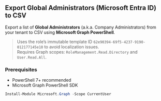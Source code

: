 ## Export Global Administrators (Microsoft Entra ID) to CSV

Export a list of **Global Administrators** (a.k.a. Company Administrators) from your tenant to CSV using **Microsoft Graph PowerShell**.

> Uses the role’s immutable template ID `62e90394-69f5-4237-9190-012177145e10` to avoid localization issues.  
> Requires Graph scopes: `RoleManagement.Read.Directory` and `User.Read.All`.

### Prerequisites
- PowerShell 7+ recommended
- Microsoft Graph PowerShell SDK

```powershell
Install-Module Microsoft.Graph -Scope CurrentUser
